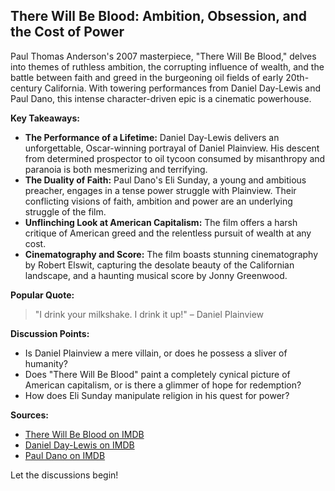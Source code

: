 ## There Will Be Blood: Ambition, Obsession, and the Cost of Power

Paul Thomas Anderson's 2007 masterpiece, "There Will Be Blood," delves into themes of ruthless ambition, the corrupting influence of wealth, and the battle between faith and greed in the burgeoning oil fields of early 20th-century California. With towering performances from Daniel Day-Lewis and Paul Dano, this intense character-driven epic is a cinematic powerhouse.

**Key Takeaways:**

* **The Performance of a Lifetime:**  Daniel Day-Lewis delivers an unforgettable, Oscar-winning portrayal of Daniel Plainview. His descent from determined prospector to oil tycoon consumed by misanthropy and paranoia is both mesmerizing and terrifying.
* **The Duality of Faith:** Paul Dano's Eli Sunday, a young and ambitious preacher, engages in a tense power struggle with Plainview. Their conflicting visions of faith, ambition and power are an underlying struggle of the film.
* **Unflinching Look at American Capitalism:**  The film offers a harsh critique of American greed and the relentless pursuit of wealth at any cost.
* **Cinematography and Score:** The film boasts stunning cinematography by Robert Elswit, capturing the desolate beauty of the Californian landscape, and a haunting musical score by Jonny Greenwood.

**Popular Quote:**

> "I drink your milkshake. I drink it up!" – Daniel Plainview

**Discussion Points:**

* Is Daniel Plainview a mere villain, or does he possess a sliver of humanity?
* Does "There Will Be Blood" paint a completely cynical picture of American capitalism, or is there a glimmer of hope for redemption?
* How does Eli Sunday manipulate religion in his quest for power?

**Sources:**

* [There Will Be Blood on IMDB](https://www.imdb.com/title/tt0469494/)
* [Daniel Day-Lewis on IMDB](https://www.imdb.com/name/nm0000358/)
* [Paul Dano on IMDB](https://www.imdb.com/name/nm1390868/)

Let the discussions begin! 
